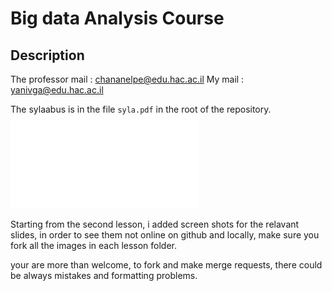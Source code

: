 # Big data Analysis Course


## Description
The professor mail : chananelpe@edu.hac.ac.il
My mail : yanivga@edu.hac.ac.il

The sylaabus is in the file `syla.pdf` in the root of the repository. ![syla.pdf](Syla.pdf)

Starting from the second lesson, i added screen shots for the relavant slides, in order to see them not online on github and locally, make sure you fork all the images in each lesson folder.


your are more than welcome, to fork and make merge requests, there could be always mistakes and formatting problems.



